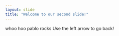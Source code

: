 ```yaml
---
layout: slide
title: "Welcome to our second slide!"
---
```

whoo hoo pablo rocks
Use the left arrow to go back!
